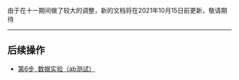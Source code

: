 由于在十一期间做了较大的调整，新的文档将在2021年10月15日前更新，敬请期待


----


## 后续操作

- [第6步, 数据实验（ab测试）](/quickstart/abtest/)

